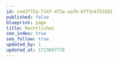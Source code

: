 ```yaml
---
id: ced3f72a-7147-4f3a-aa7b-6ff3c6f53281
published: false
blueprint: page
title: Rechtliches
seo_index: true
seo_follow: true
updated_by: 1
updated_at: 1713697778
---
```

